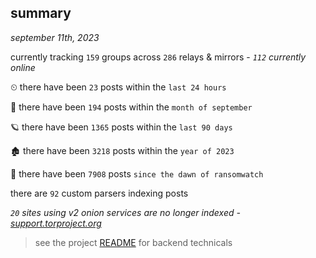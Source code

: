 
## summary
_september 11th, 2023_

currently tracking `159` groups across `286` relays & mirrors - _`112` currently online_

⏲ there have been `23` posts within the `last 24 hours`

🦈 there have been `194` posts within the `month of september`

🪐 there have been `1365` posts within the `last 90 days`

🏚 there have been `3218` posts within the `year of 2023`

🦕 there have been `7908` posts `since the dawn of ransomwatch`

there are `92` custom parsers indexing posts

_`20` sites using v2 onion services are no longer indexed - [support.torproject.org](https://support.torproject.org/onionservices/v2-deprecation/)_

> see the project [README](https://github.com/joshhighet/ransomwatch#ransomwatch--) for backend technicals
